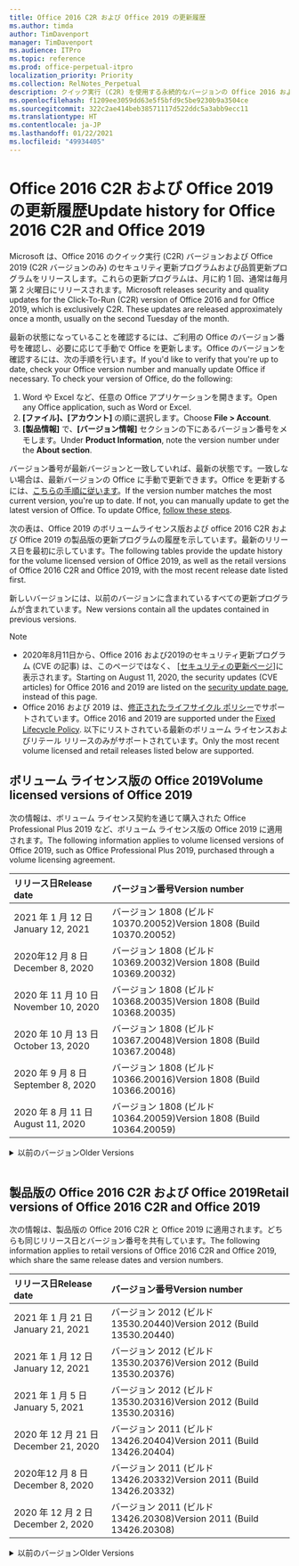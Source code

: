 ```yaml
---
title: Office 2016 C2R および Office 2019 の更新履歴
ms.author: timda
author: TimDavenport
manager: TimDavenport
ms.audience: ITPro
ms.topic: reference
ms.prod: office-perpetual-itpro
localization_priority: Priority
ms.collection: RelNotes_Perpetual
description: クイック実行 (C2R) を使用する永続的なバージョンの Office 2016 および 2019 の更新履歴を IT 技術者に提供します
ms.openlocfilehash: f1209ee3059dd63e5f5bfd9c5be9230b9a3504ce
ms.sourcegitcommit: 322c2ae414beb38571117d522ddc5a3abb9ecc11
ms.translationtype: HT
ms.contentlocale: ja-JP
ms.lasthandoff: 01/22/2021
ms.locfileid: "49934405"
---
```

# <a name="update-history-for-office-2016-c2r-and-office-2019"></a><span data-ttu-id="bf197-103">Office 2016 C2R および Office 2019 の更新履歴</span><span class="sxs-lookup"><span data-stu-id="bf197-103">Update history for Office 2016 C2R and Office 2019</span></span>

<span data-ttu-id="bf197-p101">Microsoft は、Office 2016 のクイック実行 (C2R) バージョンおよび Office 2019 (C2R バージョンのみ) のセキュリティ更新プログラムおよび品質更新プログラムをリリースします。これらの更新プログラムは、月に約 1 回、通常は毎月第 2 火曜日にリリースされます。</span><span class="sxs-lookup"><span data-stu-id="bf197-p101">Microsoft releases security and quality updates for the Click-To-Run (C2R) version of Office 2016 and for Office 2019, which is exclusively C2R. These updates are released approximately once a month, usually on the second Tuesday of the month.</span></span>

<span data-ttu-id="bf197-p102">最新の状態になっていることを確認するには、ご利用の Office のバージョン番号を確認し、必要に応じて手動で Office を更新します。Office のバージョンを確認するには、次の手順を行います。</span><span class="sxs-lookup"><span data-stu-id="bf197-p102">If you'd like to verify that you're up to date, check your Office version number and manually update Office if necessary. To check your version of Office, do the following:</span></span>

  1.    <span data-ttu-id="bf197-108">Word や Excel など、任意の Office アプリケーションを開きます。</span><span class="sxs-lookup"><span data-stu-id="bf197-108">Open any Office application, such as Word or Excel.</span></span>
  2.    <span data-ttu-id="bf197-109">**[ファイル]、[アカウント]** の順に選択します。</span><span class="sxs-lookup"><span data-stu-id="bf197-109">Choose **File > Account**.</span></span>
  3.    <span data-ttu-id="bf197-110">**[製品情報]** で、**[バージョン情報]** セクションの下にあるバージョン番号をメモします。</span><span class="sxs-lookup"><span data-stu-id="bf197-110">Under **Product Information**, note the version number under the **About section**.</span></span>

<span data-ttu-id="bf197-p103">バージョン番号が最新バージョンと一致していれば、最新の状態です。一致しない場合は、最新バージョンの Office に手動で更新できます。Office を更新するには、[こちらの手順に従います](https://support.office.com/article/2ab296f3-7f03-43a2-8e50-46de917611c5)。</span><span class="sxs-lookup"><span data-stu-id="bf197-p103">If the version number matches the most current version, you're up to date. If not, you can manually update to get the latest version of Office. To update Office, [follow these steps](https://support.office.com/article/2ab296f3-7f03-43a2-8e50-46de917611c5).</span></span>


<span data-ttu-id="bf197-114">次の表は、Office 2019 のボリュームライセンス版および office 2016 C2R および Office 2019 の製品版の更新プログラムの履歴を示しています。最新のリリース日を最初に示しています。</span><span class="sxs-lookup"><span data-stu-id="bf197-114">The following tables provide the update history for the volume licensed version of Office 2019, as well as the retail versions of Office 2016 C2R and Office 2019, with the most recent release date listed first.</span></span>

<span data-ttu-id="bf197-115">新しいバージョンには、以前のバージョンに含まれているすべての更新プログラムが含まれています。</span><span class="sxs-lookup"><span data-stu-id="bf197-115">New versions contain all the updates contained in previous versions.</span></span>


 > [!NOTE]
> - <span data-ttu-id="bf197-116">2020年8月11日から、Office 2016 および2019のセキュリティ更新プログラム (CVE の記事) は、このページではなく、 [[セキュリティの更新ページ](https://docs.microsoft.com/officeupdates/microsoft365-apps-security-updates)]に表示されます。</span><span class="sxs-lookup"><span data-stu-id="bf197-116">Starting on August 11, 2020, the security updates (CVE articles) for Office 2016 and 2019 are listed on the [security update page](https://docs.microsoft.com/officeupdates/microsoft365-apps-security-updates), instead of this page.</span></span> 
> - <span data-ttu-id="bf197-117">Office 2016 および 2019 は、[修正されたライフサイクル ポリシー](https://docs.microsoft.com/lifecycle/policies/fixed)でサポートされています。</span><span class="sxs-lookup"><span data-stu-id="bf197-117">Office 2016 and 2019 are supported under the [Fixed Lifecycle Policy](https://docs.microsoft.com/lifecycle/policies/fixed).</span></span> <span data-ttu-id="bf197-118">以下にリストされている最新のボリューム ライセンスおよびリテール リリースのみがサポートされています。</span><span class="sxs-lookup"><span data-stu-id="bf197-118">Only the most recent volume licensed and retail releases listed below are supported.</span></span>


## <a name="volume-licensed-versions-of-office-2019"></a><span data-ttu-id="bf197-119">ボリューム ライセンス版の Office 2019</span><span class="sxs-lookup"><span data-stu-id="bf197-119">Volume licensed versions of Office 2019</span></span>
<span data-ttu-id="bf197-120">次の情報は、ボリューム ライセンス契約を通じて購入された Office Professional Plus 2019 など、ボリューム ライセンス版の Office 2019 に適用されます。</span><span class="sxs-lookup"><span data-stu-id="bf197-120">The following information applies to volume licensed versions of Office 2019, such as Office Professional Plus 2019, purchased through a volume licensing agreement.</span></span>

[//]: # (VL テーブルを削除しない 開始)


|<span data-ttu-id="bf197-122">**リリース日**</span><span class="sxs-lookup"><span data-stu-id="bf197-122">**Release date**</span></span>|<span data-ttu-id="bf197-123">**バージョン番号**</span><span class="sxs-lookup"><span data-stu-id="bf197-123">**Version number**</span></span>|
|:-----|:-----|
|<span data-ttu-id="bf197-124">2021 年 1 月 12 日</span><span class="sxs-lookup"><span data-stu-id="bf197-124">January 12, 2021</span></span>|<span data-ttu-id="bf197-125">バージョン 1808 (ビルド 10370.20052)</span><span class="sxs-lookup"><span data-stu-id="bf197-125">Version 1808 (Build 10370.20052)</span></span>|
|<span data-ttu-id="bf197-126">2020年12 月 8 日</span><span class="sxs-lookup"><span data-stu-id="bf197-126">December 8, 2020</span></span>|<span data-ttu-id="bf197-127">バージョン 1808 (ビルド 10369.20032)</span><span class="sxs-lookup"><span data-stu-id="bf197-127">Version 1808 (Build 10369.20032)</span></span>|
|<span data-ttu-id="bf197-128">2020 年 11 月 10 日</span><span class="sxs-lookup"><span data-stu-id="bf197-128">November 10, 2020</span></span>|<span data-ttu-id="bf197-129">バージョン 1808 (ビルド 10368.20035)</span><span class="sxs-lookup"><span data-stu-id="bf197-129">Version 1808 (Build 10368.20035)</span></span>|
|<span data-ttu-id="bf197-130">2020 年 10 月 13 日</span><span class="sxs-lookup"><span data-stu-id="bf197-130">October 13, 2020</span></span>|<span data-ttu-id="bf197-131">バージョン 1808 (ビルド 10367.20048)</span><span class="sxs-lookup"><span data-stu-id="bf197-131">Version 1808 (Build 10367.20048)</span></span>|
|<span data-ttu-id="bf197-132">2020 年 9 月 8 日</span><span class="sxs-lookup"><span data-stu-id="bf197-132">September 8, 2020</span></span>|<span data-ttu-id="bf197-133">バージョン 1808 (ビルド 10366.20016)</span><span class="sxs-lookup"><span data-stu-id="bf197-133">Version 1808 (Build 10366.20016)</span></span>|
|<span data-ttu-id="bf197-134">2020 年 8 月 11 日</span><span class="sxs-lookup"><span data-stu-id="bf197-134">August 11, 2020</span></span>|<span data-ttu-id="bf197-135">バージョン 1808 (ビルド 10364.20059)</span><span class="sxs-lookup"><span data-stu-id="bf197-135">Version 1808 (Build 10364.20059)</span></span>|


[//]: # (VL テーブルを削除しない 終了)

<details>
<summary><span data-ttu-id="bf197-137">以前のバージョン</span><span class="sxs-lookup"><span data-stu-id="bf197-137">Older Versions</span></span></summary>
 

[//]: # (古い VL テーブルを削除しない 開始)


|<span data-ttu-id="bf197-139">**リリース日**</span><span class="sxs-lookup"><span data-stu-id="bf197-139">**Release date**</span></span>|<span data-ttu-id="bf197-140">**バージョン番号**</span><span class="sxs-lookup"><span data-stu-id="bf197-140">**Version number**</span></span>|
|:-----|:-----|
|<span data-ttu-id="bf197-141">2020 年 7 月 14 日</span><span class="sxs-lookup"><span data-stu-id="bf197-141">July 14, 2020</span></span>   |<span data-ttu-id="bf197-142">バージョン 1808 (ビルド 10363.20015)</span><span class="sxs-lookup"><span data-stu-id="bf197-142">Version 1808 (Build 10363.20015)</span></span>  |
|<span data-ttu-id="bf197-143">2020 年 6 月 9 日</span><span class="sxs-lookup"><span data-stu-id="bf197-143">June 9, 2020</span></span>   |<span data-ttu-id="bf197-144">バージョン 1808 (ビルド 10361.20002)</span><span class="sxs-lookup"><span data-stu-id="bf197-144">Version 1808 (Build 10361.20002)</span></span>  |
|<span data-ttu-id="bf197-145">2020 年 5 月 12 日</span><span class="sxs-lookup"><span data-stu-id="bf197-145">May 12, 2020</span></span>   |<span data-ttu-id="bf197-146">バージョン 1808 (ビルド 10359.20023)</span><span class="sxs-lookup"><span data-stu-id="bf197-146">Version 1808 (Build 10359.20023)</span></span>  |
|<span data-ttu-id="bf197-147">2020 年 4 月 14 日</span><span class="sxs-lookup"><span data-stu-id="bf197-147">April 14, 2020</span></span>   |<span data-ttu-id="bf197-148">バージョン 1808 (ビルド 10358.20061)</span><span class="sxs-lookup"><span data-stu-id="bf197-148">Version 1808 (Build 10358.20061)</span></span>  |
|<span data-ttu-id="bf197-149">2020 年 3 月 10 日</span><span class="sxs-lookup"><span data-stu-id="bf197-149">March 10, 2020</span></span>   |<span data-ttu-id="bf197-150">バージョン 1808 (ビルド 10357.20081)</span><span class="sxs-lookup"><span data-stu-id="bf197-150">Version 1808 (Build 10357.20081)</span></span>  |
|<span data-ttu-id="bf197-151">2020 年 2 月 11 日</span><span class="sxs-lookup"><span data-stu-id="bf197-151">February 11, 2020</span></span>   |<span data-ttu-id="bf197-152">バージョン 1808 (ビルド 10356.20006)</span><span class="sxs-lookup"><span data-stu-id="bf197-152">Version 1808 (Build 10356.20006)</span></span>  |


[//]: # (古い VL テーブルを削除しない 終了)

</details>


<br/>

## <a name="retail-versions-of-office-2016-c2r-and-office-2019"></a><span data-ttu-id="bf197-154">製品版の Office 2016 C2R および Office 2019</span><span class="sxs-lookup"><span data-stu-id="bf197-154">Retail versions of Office 2016 C2R and Office 2019</span></span>
<span data-ttu-id="bf197-155">次の情報は、製品版の Office 2016 C2R と Office 2019 に適用されます。どちらも同じリリース日とバージョン番号を共有しています。</span><span class="sxs-lookup"><span data-stu-id="bf197-155">The following information applies to retail versions of Office 2016 C2R and Office 2019, which share the same release dates and version numbers.</span></span>

[//]: # (リテール テーブルを削除しない 開始)


|<span data-ttu-id="bf197-157">**リリース日**</span><span class="sxs-lookup"><span data-stu-id="bf197-157">**Release date**</span></span>|<span data-ttu-id="bf197-158">**バージョン番号**</span><span class="sxs-lookup"><span data-stu-id="bf197-158">**Version number**</span></span>|
|:-----|:-----|
|<span data-ttu-id="bf197-159">2021 年 1 月 21 日</span><span class="sxs-lookup"><span data-stu-id="bf197-159">January 21, 2021</span></span>|<span data-ttu-id="bf197-160">バージョン 2012 (ビルド 13530.20440)</span><span class="sxs-lookup"><span data-stu-id="bf197-160">Version 2012 (Build 13530.20440)</span></span>|
|<span data-ttu-id="bf197-161">2021 年 1 月 12 日</span><span class="sxs-lookup"><span data-stu-id="bf197-161">January 12, 2021</span></span>|<span data-ttu-id="bf197-162">バージョン 2012 (ビルド 13530.20376)</span><span class="sxs-lookup"><span data-stu-id="bf197-162">Version 2012 (Build 13530.20376)</span></span>|
|<span data-ttu-id="bf197-163">2021 年 1 月 5 日</span><span class="sxs-lookup"><span data-stu-id="bf197-163">January 5, 2021</span></span>|<span data-ttu-id="bf197-164">バージョン 2012 (ビルド 13530.20316)</span><span class="sxs-lookup"><span data-stu-id="bf197-164">Version 2012 (Build 13530.20316)</span></span>|
|<span data-ttu-id="bf197-165">2020 年 12 月 21 日</span><span class="sxs-lookup"><span data-stu-id="bf197-165">December 21, 2020</span></span>|<span data-ttu-id="bf197-166">バージョン 2011 (ビルド 13426.20404)</span><span class="sxs-lookup"><span data-stu-id="bf197-166">Version 2011 (Build 13426.20404)</span></span>|
|<span data-ttu-id="bf197-167">2020年12 月 8 日</span><span class="sxs-lookup"><span data-stu-id="bf197-167">December 8, 2020</span></span>|<span data-ttu-id="bf197-168">バージョン 2011 (ビルド 13426.20332)</span><span class="sxs-lookup"><span data-stu-id="bf197-168">Version 2011 (Build 13426.20332)</span></span>|
|<span data-ttu-id="bf197-169">2020 年 12 月 2 日</span><span class="sxs-lookup"><span data-stu-id="bf197-169">December 2, 2020</span></span>|<span data-ttu-id="bf197-170">バージョン 2011 (ビルド 13426.20308)</span><span class="sxs-lookup"><span data-stu-id="bf197-170">Version 2011 (Build 13426.20308)</span></span>|


[//]: # (リテール テーブルを削除しない 終了)

<details>
<summary><span data-ttu-id="bf197-172">以前のバージョン</span><span class="sxs-lookup"><span data-stu-id="bf197-172">Older Versions</span></span></summary>
 

[//]: # (古いリテール テーブルを削除しない 開始)


|<span data-ttu-id="bf197-174">**リリース日**</span><span class="sxs-lookup"><span data-stu-id="bf197-174">**Release date**</span></span>|<span data-ttu-id="bf197-175">**バージョン番号**</span><span class="sxs-lookup"><span data-stu-id="bf197-175">**Version number**</span></span>|
|:-----|:-----|
|<span data-ttu-id="bf197-176">2020 年 11 月 30 日</span><span class="sxs-lookup"><span data-stu-id="bf197-176">November 30, 2020</span></span>|<span data-ttu-id="bf197-177">バージョン 2011 (ビルド 13426.20294)</span><span class="sxs-lookup"><span data-stu-id="bf197-177">Version 2011 (Build 13426.20294)</span></span>|
|<span data-ttu-id="bf197-178">2020 年 11 月 23 日</span><span class="sxs-lookup"><span data-stu-id="bf197-178">November 23, 2020</span></span>|<span data-ttu-id="bf197-179">バージョン 2011 (ビルド 13426.20274)</span><span class="sxs-lookup"><span data-stu-id="bf197-179">Version 2011 (Build 13426.20274)</span></span>|
|<span data-ttu-id="bf197-180">2020 年 11 月 17 日</span><span class="sxs-lookup"><span data-stu-id="bf197-180">November 17, 2020</span></span>|<span data-ttu-id="bf197-181">バージョン 2010 (ビルド 13328.20408)</span><span class="sxs-lookup"><span data-stu-id="bf197-181">Version 2010 (Build 13328.20408)</span></span>|
|<span data-ttu-id="bf197-182">2020 年 11 月 10 日</span><span class="sxs-lookup"><span data-stu-id="bf197-182">November 10, 2020</span></span>|<span data-ttu-id="bf197-183">バージョン 2010 (ビルド 13328.20356)</span><span class="sxs-lookup"><span data-stu-id="bf197-183">Version 2010 (Build 13328.20356)</span></span>|
|<span data-ttu-id="bf197-184">2020 年 10 月 27 日</span><span class="sxs-lookup"><span data-stu-id="bf197-184">October 27, 2020</span></span>|<span data-ttu-id="bf197-185">バージョン 2010 (ビルド 13328.20292)</span><span class="sxs-lookup"><span data-stu-id="bf197-185">Version 2010 (Build 13328.20292)</span></span>|
|<span data-ttu-id="bf197-186">2020 年 10 月 21 日</span><span class="sxs-lookup"><span data-stu-id="bf197-186">October 21, 2020</span></span>|<span data-ttu-id="bf197-187">バージョン 2009 (ビルド 13231.20418)</span><span class="sxs-lookup"><span data-stu-id="bf197-187">Version 2009 (Build 13231.20418)</span></span>|
|<span data-ttu-id="bf197-188">2020 年 10 月 13 日</span><span class="sxs-lookup"><span data-stu-id="bf197-188">October 13, 2020</span></span>|<span data-ttu-id="bf197-189">バージョン 2009 (ビルド 13231.20390)</span><span class="sxs-lookup"><span data-stu-id="bf197-189">Version 2009 (Build 13231.20390)</span></span>|
|<span data-ttu-id="bf197-190">2020 年 10 月 8 日</span><span class="sxs-lookup"><span data-stu-id="bf197-190">October 8, 2020</span></span>|<span data-ttu-id="bf197-191">バージョン 2009 (ビルド 13231.20368)</span><span class="sxs-lookup"><span data-stu-id="bf197-191">Version 2009 (Build 13231.20368)</span></span>|
|<span data-ttu-id="bf197-192">2020 年 9 月 28日</span><span class="sxs-lookup"><span data-stu-id="bf197-192">September 28, 2020</span></span>|<span data-ttu-id="bf197-193">バージョン 2009 (ビルド 13231.20262)</span><span class="sxs-lookup"><span data-stu-id="bf197-193">Version 2009 (Build 13231.20262)</span></span>|
|<span data-ttu-id="bf197-194">2020 年 9 月 22 日</span><span class="sxs-lookup"><span data-stu-id="bf197-194">September 22, 2020</span></span>|<span data-ttu-id="bf197-195">バージョン 2008 (ビルド 13127.20508)</span><span class="sxs-lookup"><span data-stu-id="bf197-195">Version 2008 (Build 13127.20508)</span></span>|
|<span data-ttu-id="bf197-196">2020 年 9 月 09 日</span><span class="sxs-lookup"><span data-stu-id="bf197-196">September 9, 2020</span></span>|<span data-ttu-id="bf197-197">バージョン 2008 (ビルド13127.20408)</span><span class="sxs-lookup"><span data-stu-id="bf197-197">Version 2008 (Build 13127.20408)</span></span>|
|<span data-ttu-id="bf197-198">2020 年 8 月 31 日</span><span class="sxs-lookup"><span data-stu-id="bf197-198">August 31, 2020</span></span>|<span data-ttu-id="bf197-199">バージョン 2008 (ビルド 13127.20296)</span><span class="sxs-lookup"><span data-stu-id="bf197-199">Version 2008 (Build 13127.20296)</span></span>|
|<span data-ttu-id="bf197-200">2020 年 8 月 25 日</span><span class="sxs-lookup"><span data-stu-id="bf197-200">August 25, 2020</span></span>|<span data-ttu-id="bf197-201">バージョン 2007 (ビルド 13029.20460)</span><span class="sxs-lookup"><span data-stu-id="bf197-201">Version 2007 (Build 13029.20460)</span></span>|
|<span data-ttu-id="bf197-202">2020 年 8 月 11 日</span><span class="sxs-lookup"><span data-stu-id="bf197-202">August 11, 2020</span></span>|<span data-ttu-id="bf197-203">バージョン 2007 (ビルド 13029.20344)</span><span class="sxs-lookup"><span data-stu-id="bf197-203">Version 2007 (Build 13029.20344)</span></span>|
|<span data-ttu-id="bf197-204">2020 年 7 月 30 日</span><span class="sxs-lookup"><span data-stu-id="bf197-204">July 30, 2020</span></span>|<span data-ttu-id="bf197-205">バージョン 2007 (ビルド 13029.20308)</span><span class="sxs-lookup"><span data-stu-id="bf197-205">Version 2007 (Build 13029.20308)</span></span>  |
|<span data-ttu-id="bf197-206">2020 年 7 月 28 日</span><span class="sxs-lookup"><span data-stu-id="bf197-206">July 28, 2020</span></span>|<span data-ttu-id="bf197-207">バージョン 2006 (ビルド 13001.20498)</span><span class="sxs-lookup"><span data-stu-id="bf197-207">Version 2006 (Build 13001.20498)</span></span>  |
|<span data-ttu-id="bf197-208">2020 年 7 月 14 日</span><span class="sxs-lookup"><span data-stu-id="bf197-208">July 14, 2020</span></span>|<span data-ttu-id="bf197-209">バージョン 2006 (ビルド 13001.20384)</span><span class="sxs-lookup"><span data-stu-id="bf197-209">Version 2006 (Build 13001.20384)</span></span>  |
|<span data-ttu-id="bf197-210">2020 年 6 月 30 日</span><span class="sxs-lookup"><span data-stu-id="bf197-210">June 30, 2020</span></span>|<span data-ttu-id="bf197-211">バージョン 2006 (ビルド 13001.20266)</span><span class="sxs-lookup"><span data-stu-id="bf197-211">Version 2006 (Build 13001.20266)</span></span>  |
|<span data-ttu-id="bf197-212">2020 年 6 月 24 日</span><span class="sxs-lookup"><span data-stu-id="bf197-212">June 24, 2020</span></span>|<span data-ttu-id="bf197-213">バージョン 2005 (ビルド 12827.20470)</span><span class="sxs-lookup"><span data-stu-id="bf197-213">Version 2005 (Build 12827.20470)</span></span>  |
|<span data-ttu-id="bf197-214">2020 年 6 月 9 日</span><span class="sxs-lookup"><span data-stu-id="bf197-214">June 9, 2020</span></span>|<span data-ttu-id="bf197-215">バージョン 2005 (ビルド 12827.20336)</span><span class="sxs-lookup"><span data-stu-id="bf197-215">Version 2005 (Build 12827.20336)</span></span>  |
|<span data-ttu-id="bf197-216">2020 年 6 月 2 日</span><span class="sxs-lookup"><span data-stu-id="bf197-216">June 2, 2020</span></span>|<span data-ttu-id="bf197-217">バージョン 2005 (ビルド 12827.20268)</span><span class="sxs-lookup"><span data-stu-id="bf197-217">Version 2005 (Build 12827.20268)</span></span>  |
|<span data-ttu-id="bf197-218">2020 年 5 月21日</span><span class="sxs-lookup"><span data-stu-id="bf197-218">May 21, 2020</span></span>|<span data-ttu-id="bf197-219">バージョン 2004 (ビルド12730.20352)</span><span class="sxs-lookup"><span data-stu-id="bf197-219">Version 2004 (Build 12730.20352)</span></span>  |
|<span data-ttu-id="bf197-220">2020 年 5 月 12 日</span><span class="sxs-lookup"><span data-stu-id="bf197-220">May 12, 2020</span></span>|<span data-ttu-id="bf197-221">バージョン 2004 (ビルド 12730.20270)</span><span class="sxs-lookup"><span data-stu-id="bf197-221">Version 2004 (Build 12730.20270)</span></span>  |
|<span data-ttu-id="bf197-222">2020 年 5 月 4 日</span><span class="sxs-lookup"><span data-stu-id="bf197-222">May 4, 2020</span></span>|<span data-ttu-id="bf197-223">バージョン 2004 (ビルド 12730.20250)</span><span class="sxs-lookup"><span data-stu-id="bf197-223">Version 2004 (Build 12730.20250)</span></span>  |
|<span data-ttu-id="bf197-224">2020 年 4 月 29 日</span><span class="sxs-lookup"><span data-stu-id="bf197-224">April 29, 2020</span></span>|<span data-ttu-id="bf197-225">バージョン 2004 (ビルド 12730.20236)</span><span class="sxs-lookup"><span data-stu-id="bf197-225">Version 2004 (Build 12730.20236)</span></span>  |
|<span data-ttu-id="bf197-226">2020 年 4 月 15 日</span><span class="sxs-lookup"><span data-stu-id="bf197-226">April 15, 2020</span></span>|<span data-ttu-id="bf197-227">バージョン 2003 (ビルド 12624.20466)</span><span class="sxs-lookup"><span data-stu-id="bf197-227">Version 2003 (Build 12624.20466)</span></span>  |
|<span data-ttu-id="bf197-228">2020 年 4 月 14 日</span><span class="sxs-lookup"><span data-stu-id="bf197-228">April 14, 2020</span></span>|<span data-ttu-id="bf197-229">バージョン 2003 (ビルド 12624.20442)</span><span class="sxs-lookup"><span data-stu-id="bf197-229">Version 2003 (Build 12624.20442)</span></span>  |
|<span data-ttu-id="bf197-230">2020 年 3 月 31 日</span><span class="sxs-lookup"><span data-stu-id="bf197-230">March 31, 2020</span></span>|<span data-ttu-id="bf197-231">バージョン 2003 (ビルド 12624.20382)</span><span class="sxs-lookup"><span data-stu-id="bf197-231">Version 2003 (Build 12624.20382)</span></span>  |
|<span data-ttu-id="bf197-232">2020 年 3 月 25 日</span><span class="sxs-lookup"><span data-stu-id="bf197-232">March 25, 2020</span></span>|<span data-ttu-id="bf197-233">バージョン 2003 (ビルド 12624.20320)</span><span class="sxs-lookup"><span data-stu-id="bf197-233">Version 2003 (Build 12624.20320)</span></span>  |
|<span data-ttu-id="bf197-234">2020 年 3 月 10 日</span><span class="sxs-lookup"><span data-stu-id="bf197-234">March 10, 2020</span></span>|<span data-ttu-id="bf197-235">バージョン 2002 (ビルド 12527.20278)</span><span class="sxs-lookup"><span data-stu-id="bf197-235">Version 2002 (Build 12527.20278)</span></span>  |
|<span data-ttu-id="bf197-236">2020 年 3 月 1 日</span><span class="sxs-lookup"><span data-stu-id="bf197-236">March 1, 2020</span></span>   |<span data-ttu-id="bf197-237">バージョン 2002 (ビルド 12527.20242)</span><span class="sxs-lookup"><span data-stu-id="bf197-237">Version 2002 (Build 12527.20242)</span></span>  |


[//]: # (古いリテール テーブルを削除しない 終了)


</details>






